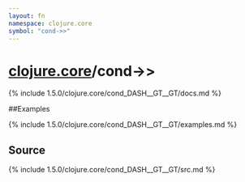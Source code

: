 ```yaml
---
layout: fn
namespace: clojure.core
symbol: "cond->>"
---
```


# [clojure.core](../)/cond->>

{% include 1.5.0/clojure.core/cond_DASH__GT__GT/docs.md %}

##Examples

{% include 1.5.0/clojure.core/cond_DASH__GT__GT/examples.md %}
## Source
{% include 1.5.0/clojure.core/cond_DASH__GT__GT/src.md %}

